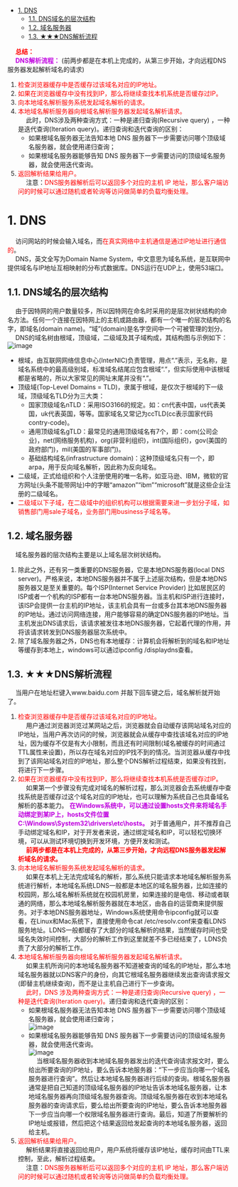 
<!-- TOC -->

- [1. DNS](#1-dns)
    - [1.1. DNS域名的层次结构](#11-dns域名的层次结构)
    - [1.2. 域名服务器](#12-域名服务器)
    - [1.3. ★★★DNS解析流程](#13-★★★dns解析流程)

<!-- /TOC -->

&emsp; **<font color = "red">总结：</font>**  
&emsp; **<font color = "clime">DNS解析流程：</font>** (前两步都是在本机上完成的，从第三步开始，才向远程DNS服务器发起解析域名的请求)    
1. <font color = "red">检查浏览器缓存中是否缓存过该域名对应的IP地址。</font>  
2. <font color = "red">如果在浏览器缓存中没有找到IP，那么将继续查找本机系统是否缓存过IP。</font>  
3. <font color = "red">向本地域名解析服务系统发起域名解析的请求。</font>  
4. <font color = "red">本地域名解析服务器向根域名解析服务器发起域名解析请求。</font>  
&emsp; 此时，DNS涉及两种查询方式：一种是递归查询(Recursive query) ，一种是迭代查询(Iteration query)。</font>递归查询和迭代查询的区别：    
	* 如果根域名服务器无法告知本地 DNS 服务器下一步需要访问哪个顶级域名服务器，就会使用递归查询；
	* 如果根域名服务器能够告知 DNS 服务器下一步需要访问的顶级域名服务器，就会使用迭代查询。   
5.  <font color = "red">返回解析结果给用户。</font>  
&emsp; 注意：<font color = "red">DNS服务器解析后可以返回多个对应的主机 IP 地址，那么客户端访问的时候可以通过随机或者轮询等访问做简单的负载均衡处理。</font>  


# 1. DNS  
<!--
Linux下DNS服务关于单区域,子域授权,轮询,泛域名的使用方法
https://blog.csdn.net/ck784101777/article/details/97152814?utm_medium=distribute.wap_relevant.none-task-blog-title-10

泛域名解析
https://m.baike.so.com/doc/5750133-5962891.html
-->
&emsp; 访问网站的时候会输入域名，而<font color = "red">在真实网络中主机通信是通过IP地址进行通信的</font>。  
&emsp; DNS，英文全写为Domain Name System，中文意思为域名系统，是互联网中提供域名与IP地址互相映射的分布式数据库。DNS运行在UDP上，使用53端口。  

## 1.1. DNS域名的层次结构  
&emsp; 由于因特网的用户数量较多，所以因特网在命名时采用的是层次树状结构的命名方法。任何一个连接在因特网上的主机或路由器，都有一个唯一的层次结构的名字，即域名(domain name)。“域”(domain)是名字空间中一个可被管理的划分。  
&emsp; DNS的域名树由根域，顶级域，二级域及其子域构成，其结构图与示例如下：  
![image](https://gitee.com/wt1814/pic-host/raw/master/images/network/DNS-1.png)  

* 根域，由互联网网络信息中心(InterNIC)负责管理，用点“.”表示，无名称，是域名系统中的最高级别域，标准域名结尾应包含根域“.”，但实际使用中该根域都是省略的，所以大家常见的网址末尾并没有“.”。  
* 顶级域(Top-Level Domains = TLD)，隶属于根域，是仅次于根域的下一级域，顶级域名TLD分为三大类：  
    * 国家顶级域名nTLD：采用ISO3166的规定。如：cn代表中国，us代表美国，uk代表英国，等等。国家域名又常记为ccTLD(cc表示国家代码contry-code)。  
    * 通用顶级域名gTLD：最常见的通用顶级域名有7个，即：com(公司企业)，net(网络服务机构)，org(非营利组织)，int(国际组织)，gov(美国的政府部门)，mil(美国的军事部门)。  
    * 基础结构域名(infrastructure domain)：这种顶级域名只有一个，即arpa，用于反向域名解析，因此称为反向域名。  
* 二级域，正式给组织和个人注册使用的唯一名称，如亚马逊、IBM，微软的官方网址(头条不能带网址)中的字眼“amazon”“ibm”“microsoft”就是这些企业注册的二级域名。  
* <font color = "red">二级域以下子域，在二级域中的组织机构可以根据需要来进一步划分子域，如销售部门用sale子域名，业务部门用business子域名等。</font>  

## 1.2. 域名服务器
&emsp; 域名服务器的层次结构主要是以上域名层次树状结构。  
1. 除此之外，还有另一类重要的DNS服务器，它是本地DNS服务器(local DNS server)。严格来说，本地DNS服务器并不属于上述层次结构，但是本地DNS服务器又是至关重要的。每个ISP(Internet Service Provider) 比如居民区的ISP或者一个机构的ISP都有一台本地DNS服务器。当主机和ISP进行连接时，该ISP会提供一台主机的IP地址，该主机会具有一台或多台其本地DNS服务器的IP地址。通过访问网络连接，用户能够容易的确定DNS服务器的IP地址。当主机发出DNS请求后，该请求被发往本地DNS服务器，它起着代理的作用，并将该请求转发到DNS服务器层次系统中。  
2. 除了域名服务器之外，DNS也有本地缓存：计算机会将解析到的域名和IP地址等缓存到本地上，windows可以通过ipconfig /displaydns查看。  

## 1.3. ★★★DNS解析流程   
&emsp; 当用户在地址栏键入www.baidu.com 并敲下回车键之后，域名解析就开始了。  
1. <font color = "red">检查浏览器缓存中是否缓存过该域名对应的IP地址。</font>  
&emsp; 用户通过浏览器浏览过某网站之后，浏览器就会自动缓存该网站域名对应的IP地址，当用户再次访问的时候，浏览器就会从缓存中查找该域名对应的IP地址，因为缓存不仅是有大小限制，而且还有时间限制(域名被缓存的时间通过TTL属性来设置)，所以存在域名对应的IP找不到的情况。当浏览器从缓存中找到了该网站域名对应的IP地址，那么整个DNS解析过程结束，如果没有找到，将进行下一步骤。  
2. <font color = "red">如果在浏览器缓存中没有找到IP，那么将继续查找本机系统是否缓存过IP。</font>  
&emsp; 如果第一个步骤没有完成对域名的解析过程，那么浏览器会去系统缓存中查找系统是否缓存过这个域名对应的IP地址，也可以理解为系统自己也具备域名解析的基本能力。 **<font color = "clime">在Windows系统中，可以通过设置hosts文件来将域名手动绑定到某IP上，hosts文件位置C:\Windows\System32\drivers\etc\hosts。</font>** 对于普通用户，并不推荐自己手动绑定域名和IP，对于开发者来说，通过绑定域名和IP，可以轻松切换环境，可以从测试环境切换到开发环境，方便开发和测试。  
&emsp; **<font color = "red">前两步都是在本机上完成的，从第三步开始，才向远程DNS服务器发起解析域名的请求。</font>**  
3. <font color = "red">向本地域名解析服务系统发起域名解析的请求。</font>  
&emsp; 如果在本机上无法完成域名的解析，那么系统只能请求本地域名解析服务系统进行解析，本地域名系统LDNS一般都是本地区的域名服务器，比如连接的校园网，那么域名解析系统就在校园机房里，如果连接的是电信、移动或者联通的网络，那么本地域名解析服务器就在本地区，由各自的运营商来提供服务。对于本地DNS服务器地址，Windows系统使用命令ipconfig就可以查看，在Linux和Mac系统下，直接使用命令cat /etc/resolv.conf来查看LDNS服务地址。LDNS一般都缓存了大部分的域名解析的结果，当然缓存时间也受域名失效时间控制，大部分的解析工作到这里就差不多已经结束了，LDNS负责了大部分的解析工作。  
4. <font color = "red">本地域名解析服务器向根域名解析服务器发起域名解析请求。</font>   
&emsp; 如果主机所询问的本地域名服务器不知道被查询的域名的IP地址，那么本地域名服务器就以DNS客户的身份，向其它根域名服务器继续发出查询请求报文(即替主机继续查询)，而不是让主机自己进行下一步查询。  
&emsp; <font color = "red">此时，DNS 涉及两种查询方式：一种是递归查询(Recursive query) ，一种是迭代查询(Iteration query)。</font>递归查询和迭代查询的区别：  
    * 如果根域名服务器无法告知本地 DNS 服务器下一步需要访问哪个顶级域名服务器，就会使用递归查询；  
    ![image](https://gitee.com/wt1814/pic-host/raw/master/images/network/DNS-2.png) 
    * 如果根域名服务器能够告知 DNS 服务器下一步需要访问的顶级域名服务器，就会使用迭代查询。   
    ![image](https://gitee.com/wt1814/pic-host/raw/master/images/network/DNS-3.png)  
&emsp; 当根域名服务器收到本地域名服务器发出的迭代查询请求报文时，要么给出所要查询的IP地址，要么告诉本地服务器：“下一步应当向哪一个域名服务器进行查询”。然后让本地域名服务器进行后续的查询。根域名服务器通常是把自己知道的顶级域名服务器的IP地址告诉本地域名服务器，让本地域名服务器再向顶级域名服务器查询。顶级域名服务器在收到本地域名服务器的查询请求后，要么给出所要查询的IP地址，要么告诉本地服务器下一步应当向哪一个权限域名服务器进行查询。最后，知道了所要解析的IP地址或报错，然后把这个结果返回给发起查询的本地域名服务器，返回给主机。  
5.  <font color = "red">返回解析结果给用户。</font>  
&emsp; 解析结果将直接返回给用户，用户系统将缓存该IP地址，缓存时间由TTL来控制，至此，解析过程结束。  
&emsp; 注意：<font color = "red">DNS服务器解析后可以返回多个对应的主机 IP 地址，那么客户端访问的时候可以通过随机或者轮询等访问做简单的负载均衡处理。</font>  
